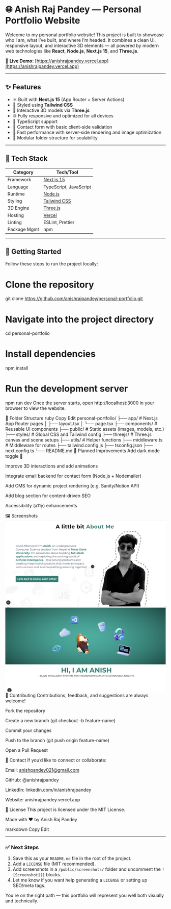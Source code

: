 # 🌐 Anish Raj Pandey — Personal Portfolio Website

Welcome to my personal portfolio website! This project is built to showcase who I am, what I’ve built, and where I’m headed. It combines a clean UI, responsive layout, and interactive 3D elements — all powered by modern web technologies like **React**, **Node.js**, **Next.js 15**, and **Three.js**.

🔗 **Live Demo:** [https://anishrajpandey.vercel.app](https://anishrajpandey.vercel.app)

---

## ✨ Features

- ⚛️ Built with **Next.js 15** (App Router + Server Actions)
- 🎨 Styled using **Tailwind CSS**
- 🧠 Interactive 3D models via **Three.js**
- 🌐 Fully responsive and optimized for all devices
- 📄 TypeScript support
- 📩 Contact form with basic client-side validation
- 🚀 Fast performance with server-side rendering and image optimization
- 🧱 Modular folder structure for scalability

---

## 🧰 Tech Stack

| Category     | Tech/Tool                               |
| ------------ | --------------------------------------- |
| Framework    | [Next.js 15](https://nextjs.org)        |
| Language     | TypeScript, JavaScript                  |
| Runtime      | [Node.js](https://nodejs.org)           |
| Styling      | [Tailwind CSS](https://tailwindcss.com) |
| 3D Engine    | [Three.js](https://threejs.org)         |
| Hosting      | [Vercel](https://vercel.com)            |
| Linting      | ESLint, Prettier                        |
| Package Mgmt | npm                                     |

---

## 🚀 Getting Started

Follow these steps to run the project locally:

# Clone the repository

git clone https://github.com/anishrajpandey/personal-portfolio.git

# Navigate into the project directory

cd personal-portfolio

# Install dependencies

npm install

# Run the development server

npm run dev
Once the server starts, open http://localhost:3000 in your browser to view the website.

📁 Folder Structure
ruby
Copy
Edit
personal-portfolio/
├── app/ # Next.js App Router pages
│ ├── layout.tsx
│ └── page.tsx
├── components/ # Reusable UI components
├── public/ # Static assets (images, models, etc.)
├── styles/ # Global CSS and Tailwind config
├── threejs/ # Three.js canvas and scene setups
├── utils/ # Helper functions
├── middleware.ts # Middleware for routes
├── tailwind.config.js
├── tsconfig.json
├── next.config.ts
└── README.md
🧪 Planned Improvements
Add dark mode toggle 🌙

Improve 3D interactions and add animations

Integrate email backend for contact form (Node.js + Nodemailer)

Add CMS for dynamic project rendering (e.g. Sanity/Notion API)

Add blog section for content-driven SEO

Accessibility (a11y) enhancements

🖼️ Screenshots
![Homepage Screenshot](public/screenshots/homepage.png) ![3D Section](public/screenshots/3dmodel.png)
🤝 Contributing
Contributions, feedback, and suggestions are always welcome!

Fork the repository

Create a new branch (git checkout -b feature-name)

Commit your changes

Push to the branch (git push origin feature-name)

Open a Pull Request

📩 Contact
If you’d like to connect or collaborate:

Email: anishpandey021@gmail.com

GitHub: @anishrajpandey

LinkedIn: linkedin.com/in/anishrajpandey

Website: anishrajpandey.vercel.app

📝 License
This project is licensed under the MIT License.

Made with ❤️ by Anish Raj Pandey

markdown
Copy
Edit

---

### ✅ Next Steps

1. Save this as your `README.md` file in the root of the project.
2. Add a `LICENSE` file (MIT recommended).
3. Add screenshots in a `/public/screenshots/` folder and uncomment the `![Screenshot]()` blocks.
4. Let me know if you want help generating a `LICENSE` or setting up SEO/meta tags.

You're on the right path — this portfolio will represent you well both visually and technically.
